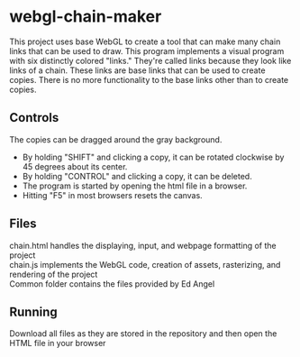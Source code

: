 # webgl-chain-maker
This project uses base WebGL to create a tool that can make many chain links that can be used to draw. This program implements a visual program with six distinctly colored "links." They're called links because they look like links of a chain. These links are base links that can be used to create copies. There is no more functionality to the base links other than to create copies.

## Controls
The copies can be dragged around the gray background.  
* By holding "SHIFT" and clicking a copy, it can be rotated clockwise by 45 degrees about its center.  
* By holding "CONTROL" and clicking a copy, it can be deleted.  
* The program is started by opening the html file in a browser.  
* Hitting "F5" in most browsers resets the canvas.  

## Files
chain.html handles the displaying, input, and webpage formatting of the project  
chain.js implements the WebGL code, creation of assets, rasterizing, and rendering of the project  
Common folder contains the files provided by Ed Angel  

## Running
Download all files as they are stored in the repository and then open the HTML file in your browser  
